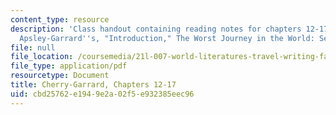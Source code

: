 ```yaml
---
content_type: resource
description: 'Class handout containing reading notes for chapters 12-17 of Cherry
  Apsley-Garrard''s, "Introduction," The Worst Journey in the World: Selections.'
file: null
file_location: /coursemedia/21l-007-world-literatures-travel-writing-fall-2008/cbd25762e1949e2a02f5e932385eec96_cher_aps_ch12_19.pdf
file_type: application/pdf
resourcetype: Document
title: Cherry-Garrard, Chapters 12-17
uid: cbd25762-e194-9e2a-02f5-e932385eec96
---
```

